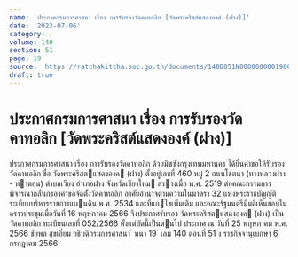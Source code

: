 ```yaml
---
name: 'ประกาศกรมการศาสนา เรื่อง การรับรองวัดคาทอลิก [วัดพระคริสต์แสดงองค์ (ฝาง)]'
date: '2023-07-06'
category: ง
volume: 140
section: 51
page: 19
source: 'https://ratchakitcha.soc.go.th/documents/140D051N0000000001900.pdf'
draft: true
---
```


# ประกาศกรมการศาสนา เรื่อง การรับรองวัดคาทอลิก [วัดพระคริสต์แสดงองค์ (ฝาง)]

ประกาศกรมการศาสนา เรื่อง การรับรองวัดคาทอลิก ด้วยมิซซังกรุงเทพมหานคร ได้ยื่นคําขอให้รับรองวัดคาทอลิก ชื่อ วัดพระคริสตแสดงองค (ฝาง) ตั้งอยู่เลขที่ 460 หมู่ 2 ถนนโชตนา (ทางหลวงฝาง - ทาตอน) ตําบลเวียง อําเภอฝาง จังหวัดเชียงใหม สรางเมื่อ พ.ศ. 2519 ต่อคณะกรรมการพิจารณากลั่นกรองคําขอจัดตั้งวัดคาทอลิก อาศัยอํานาจตามความในมาตรา 32 แห่งพระราชบัญญัติระเบียบบริหารราชการแผนดิน พ.ศ. 2534 และที่แกไขเพิ่มเติม และคณะรัฐมนตรีมีมติเห็นชอบในคราวประชุมเมื่อวันที่ 16 พฤษภาคม 2566 จึงประกาศรับรอง วัดพระคริสตแสดงองค (ฝาง) เป็นวัดคาทอลิก ทะเบียนเลขที่ 052/2566 ตั้งแต่บัดนี้เป็นตนไป ประกาศ ณ วันที่ 25 พฤษภาคม พ.ศ. 2566 ชัยพล สุขเอี่ยม อธิบดีกรมการศาสนา ้ หนา 19 ่ เลม 140 ตอนที่ 51 ง ราชกิจจานุเบกษา 6 กรกฎาคม 2566
